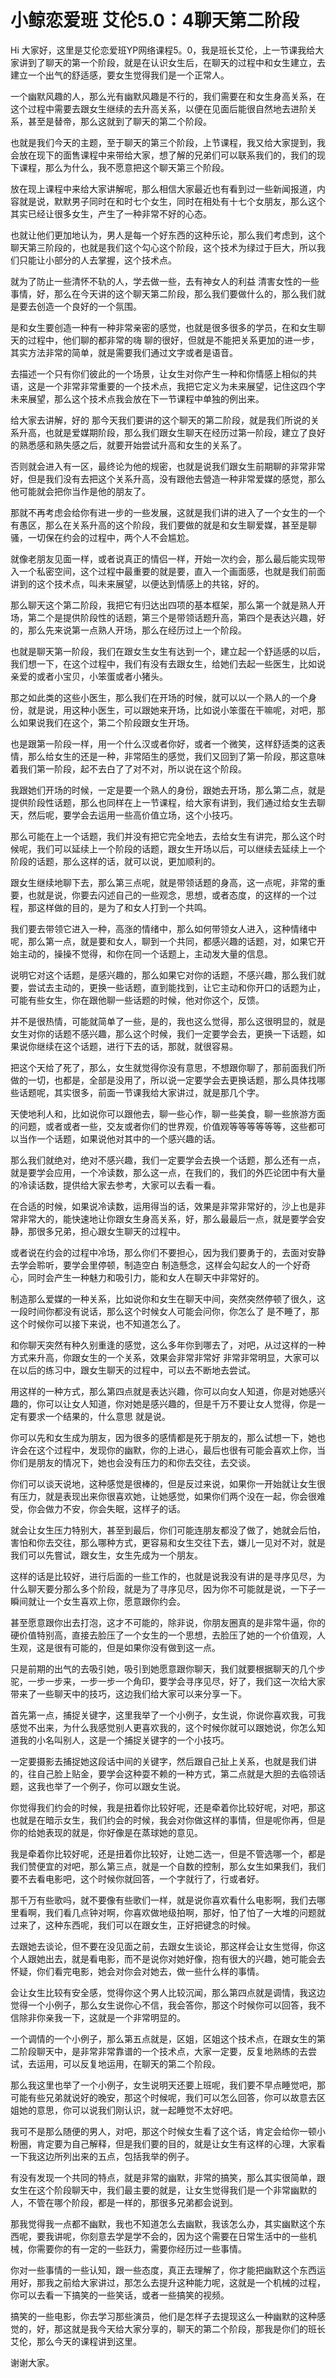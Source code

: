 # 小鲸恋爱班 艾伦5.0：4聊天第二阶段

Hi 大家好，这里是艾伦恋爱班YP网络课程5。0，我是班长艾伦，上一节课我给大家讲到了聊天的第一个阶段，就是在认识女生后，在聊天的过程中和女生建立，去建立一个出气的舒适感，要女生觉得我们是一个正常人。

一个幽默风趣的人，那么光有幽默风趣是不行的，我们需要在和女生身高关系，在这个过程中需要去跟女生继续的去升高关系，以便在见面后能很自然地去进阶关系，甚至是替帝，那么这就到了聊天的第二个阶段。

也就是我们今天的主题，至于聊天的第三个阶段，上节课程，我又给大家提到，我会放在现下的面售课程中来带给大家，想了解的兄弟们可以联系我们的，我们的现下课程，那么为什么，我不愿意把这个聊天第三个阶段。

放在现上课程中来给大家讲解呢，那么相信大家最近也有看到过一些新闻报道，内容就是说，默默男子同时在和时七个女生，同时在相处有十七个女朋友，那么这个其实已经让很多女生，产生了一种非常不好的心态。

也就让他们更加地认为，男人是每一个好东西的这种乐论，那么我们考虑到，这个聊天第三阶段的，也就是我们这个勾心这个阶段，这个技术为绿过于巨大，所以我们只能让小部分的人去掌握，这个技术点。

就为了防止一些清怀不轨的人，学去做一些，去有神女人的利益 清害女性的一些事情，好，那么在今天讲的这个聊天第二阶段，那么我们要做什么的，那么我们就是要去创造一个良好的一个氛围。

是和女生要创造一种有一种非常亲密的感觉，也就是很多很多的学员，在和女生聊天的过程中，他们聊的都非常的嗨 聊的很好，但就是不能把关系更加的进一步，其实方法非常的简单，就是需要我们通过文字或者是语音。

去描述一个只有你们彼此的一个场景，让女生对你产生一种和你情感上相似的共语，这是一个非常非常重要的一个技术点，我把它定义为未来展望，记住这四个字 未来展望，那么这个技术点我会放在下一节课程中单独的例出来。

给大家去讲解，好的 那今天我们要讲的这个聊天的第二阶段，就是我们所说的关系升高，也就是爱媒期阶段，那么我们跟女生聊天在经历过第一阶段，建立了良好的熟悉感和熟失感之后，就要开始尝试升高和女生的关系了。

否则就会进入有一区，最终论为他的规密，也就是说我们跟女生前期聊的非常非常好，但是我们没有去把这个关系升高，没有跟他去營造一种非常爱媒的感觉，那么他可能就会把你当作是他的朋友了。

那就不再考虑会给你有进一步的一些发展，这就是我们讲的进入了一个女生的一个有愚区，那么在关系升高的这个阶段，我们要做的就是和女生聊爱媒，甚至是聊骚，一切保在约会的过程中，两个人不会尴尬。

就像老朋友见面一样，或者说真正的情侣一样，开始一次约会，那么最后能实现带入一个私密空间，这个过程中最重要的就是要，直入一个画面感，也就是我们前面讲到的这个技术点，叫未来展望，以便达到情感上的共铭，好的。

那么聊天这个第二阶段，我把它有归达出四项的基本框架，那么第一个就是熟人开场，第二个是提供阶段性的话题，第三个是带领话题升高，第四个是表达兴趣，好的，那么先来说第一点熟人开场，那么在经历过上一个阶段。

也就是聊天第一阶段，我们在跟女生女生有达到一个，建立起一个舒适感的以后，我们想一下，在这个过程中，我们有没有去跟女生，给她们去起一些医生，比如说亲爱的或者小宝贝，小笨蛋或者小猪头。

那之如此类的这些小医生，那么我们在开场的时候，就可以以一个熟人的一个身份，就是说，用这种小医生，可以跟她来开场，比如说小笨蛋在干嘛呢，对吧，那么如果说我们在这个，第二个阶段跟女生开场。

也是跟第一阶段一样，用一个什么汉或者你好，或者一个微笑，这样舒适类的这表情，那么给女生的还是一种，非常陌生的感觉，我们又回到了第一阶段，那这意味着我们第一阶段，起不去白了了对不对，所以说在这个阶段。

我跟她们开场的时候，一定是要一个熟人的身份，跟她去开场，那么第二点，就是提供阶段性话题，那么也同样在上一节课程，给大家有讲到，我们通过给女生去聊天，然后呢，要学会去运用一些高价值立场，这个小技巧。

那么可能在上一个话题，我们并没有把它完全地去，去给女生有讲完，那么这个时候呢，我们可以延续上一个阶段的话题，跟女生开场以后，可以继续去延续上一个阶段的话题，那么这样的话，就可以说，更加顺利的。

跟女生继续地聊下去，那么第三点呢，就是带领话题的身高，这一点呢，非常的重要，也就是说，你要去闪述自己的一些观念，思想，或者态度，的这样的一个过程，那这样做的目的，是为了和女人打到一个共鸣。

我们要去带领它进入一种，高涨的情绪中，那么如何带领女人进入，这种情绪中呢，那么第一点，就是要和女人，聊到一个共同，都感兴趣的话题，对，如果它开始主动的，操操不觉得，和你在同一个话题上，主动发大量的信息。

说明它对这个话题，是感兴趣的，那么如果它对你的话题，不感兴趣，那么我们就要，尝试去主动的，更换一些话题，直到能找到，让它主动和你开口的话题为止，可能有些女生，你在跟他聊一些话题的时候，他对你这个，反馈。

并不是很热情，可能就简单了一些，是的，我也这么觉得，那么这很明显的，就是女生对你的话题不感兴趣，那么这个时候，我们一定要学会去，更换一下话题，如果说你继续在这个话题，进行下去的话，那就，就很容易。

把这个天给了死了，那么，女生就觉得你没有意思，不想跟你聊了，那前面我们所做的一切，也都是，全部是没用了，所以说一定要学会去更换话题，那么具体找哪些话题呢，其实很多，前面一节课我给大家讲过，就是那几个字。

天使地利人和，比如说你可以跟他去，聊一些心作，聊一些美食，聊一些旅游方面的问题，或者或者一些，交友或者你们的世界观，价值观等等等等等等，这些都可以当作一个话题，如果说他对其中的一个感兴趣的话。

那么我们就绝对，绝对不感兴趣，我们一定要学会去换一个话题，那么还有一点，就是要学会应用，一个冷读数，那么这一点，在我们的，我们的外匹论团中有大量的冷读话数，提供给大家去参考，大家可以去看一看。

在合适的时候，如果说冷读数，运用得当的话，效果是非常非常好的，沙上也是非常非常大的，能快速地让你跟女生身高关系，好，那么最最后一点，就是要学会安静，那很多兄弟，担心跟女生聊天的过程中。

或者说在约会的过程中冷场，那么你们不要担心，因为我们要勇于的，去面对安静去学会聆听，要学会里停顿，制造空白 制造懸念，这样会勾起女人的一个好奇心，同时会产生一种魅力和吸引力，能和女人在聊天中非常好的。

制造那么爱媒的一种关系，比如说你和女生在聊天中间，突然突然停顿了很久，这一段时间你都没有说话，那么这个时候女人可能会问你，你怎么了 是不睡了，那这个时候你可以接下来说，也不知道怎么了。

和你聊天突然有种久别重逢的感觉，这么多年你到哪去了，对吧，从过这样的一种方式来升高，你跟女生的一个关系，效果会非常非常好 非常非常明显，大家可以在以后的练习中，跟女生聊天的过程中，可以去不断地去尝试。

用这样的一种方式，那么第四点就是表达兴趣，你可以向女人知道，你是对她感兴趣的，你可以让女人知道，你对她是感兴趣的，但是千万不要让女人觉得，你是一定有要求一个结果的，什么意思 就是说。

你可以先和女生成为朋友，因为很多的感情都是死于朋友的，那么试想一下，她也许会在这个过程中，发现你的幽默，你的上进心，最后也很有可能会喜欢上你，当你们是朋友的情况下，她也会没有压力的和你去交往，去交谈。

你们可以谈天说地，这种感觉是很棒的，但是反过来说，如果你一开始就让女生很有压力，就是表现出来你很喜欢她，让她感觉，如果你们两个没在一起，你会很难受，你会做力不安，你会失眠，这样子的话。

就会让女生压力特别大，甚至到最后，你们可能连朋友都没了做了，她就会后怕，害怕和你去交往，那么哪种方式，更容易和女生交往下去，嫌儿一见对不对，就是我们可以先嘗试，跟女生，女生先成为一个朋友。

这样的话是比较好，进行后面的一些工作的，也就是说我没有讲的是寻序见尽，为什么聊天要分那么多个阶段，就是为了寻序见尽，因为你不可能就是说，一下子一瞬间就让一个女生喜欢上你，愿意跟你约会。

甚至愿意跟你出去打泡，这才不可能的，除非说，你朋友圈真的是非常牛逼，你的硬价值特别高，直接去脸压了一个女生的一个思想，去脸压了她的一个价值观，人生观，这是很有可能的，但是如果你没有做到这一点。

只是前期的出气的去吸引她，吸引到她愿意跟你聊天，我们就要根据聊天的几个步驼，一步一步来，一步一步一个角印，要学会寻序见尽，好了，我们这一次给大家带来了一些聊天中的技巧，这边我们给大家可以来分享一下。

首先第一点，捕捉关键字，这里我举了一个小例子，女生说，你说你喜欢我，可我感觉不出来，为什么我感觉别人更喜欢我的，这个时候你就可以跟她说，你怎么知道我的小名叫别人，这是一个捕捉关键字的一个小技巧。

一定要摄影去捕捉她这段话中间的关键字，然后跟自己扯上关系，也就是我们讲的，往自己脸上贴金，要学会这种耍不赖的一种方式，第二点就是大胆的去临领话题，这我也举了一个例子，你可以跟女生说。

你觉得我们约会的时候，我是扭着你比较好呢，还是牵着你比较好呢，对吧，那这也就是在暗示女生，我们约会的时候，我会对你做这样的事情，但是呢你再，但是你的给她表现的就是，你好像是在蒸球她的意见。

我是牵着你比较好呢，还是扭着你比较好，让她二选一，但是不管选哪一个，都是我们赞便宜的对吧，那么第三点，就是一个自数的控制，那么女生如果我们，我们要不去看电影吧，这个时候你就回答，一个字就行了，行或者好。

那千万有些歌吗，就不要像有些歌们一样，就是说你喜欢看什么电影啊，我们去哪里看啊，我们看几点钟对啊，你喜欢做地级拍啊，那好，怕了怕了一大堆的问题就过来了，这种东西呢，我们可以在跟女生，正好把键念的时候。

去跟她去谈论，但不要在没见面之前，去跟女生谈论，那这样会让女生觉得，你这个人跟她出去，就是看电影，而不是说你对她好像，抱有很大的兴趣，她可能会去怀疑，你们看完电影，她会对你会对她去，做一些什么样的事情。

会让女生比较有安全感，觉得你这个男人比较沉闻，那么第四点就是调情，我这边觉得一个小例子，那么女生说你心不信，我会答你，那这个时候你可以回答，我不信除非你亲我一下，这就是一个非常明显的。

一个调情的一个小例子，那么第五点就是，区姐，区姐这个技术点，在跟女生的第二阶段聊天中，是非常非常靠谱的一个技术点，大家一定要，反复地熟练的去尝试，去运用，可以反复地运用，在聊天的第二个阶段。

那么我这里也举了一个小例子，女生说明天还要上班呢，我们要不早点睡觉吧，那可能有些兄弟就说好的晚安，那这个时候呢，我们可以怎么回答，你可以故意去区姐她的意思，你可以说我们刚认识，就一起睡觉不太好吧。

我可不是那么随便的男人，对吧，那这个时候女生看了这个话，肯定会给你一顿小粉圈，肯定要为自己解释，但是我们要的目的，就是让女生有这样的心理，大家看一下我这边所列出来的五点，包括我举的例子。

有没有发现一个共同的特点，就是非常的幽默，非常的搞笑，那么其实很简单，跟女生在这个阶段聊天中，我们最主要的就是，让女生觉得我们是一个非常幽默的人，不管在哪个阶段，都是一样的，那很多兄弟都会说到。

那我觉得我一点都不幽默，我也不知道怎么去幽默，我该怎么办，其实幽默这个东西呢，要我讲呢，你刻意去学是学不会的，因为这个需要在日常生活中的一些机械，你需要你的有一定的一些跃力，需要你经历过一些事情。

你对一些事情的一些认知，跟一些态度，真正去理解了，你才能把幽默这个东西运用好，那我之前给大家讲过，那怎么去提升这种能力呢，这就是一个机械的过程，你可以去看一下搞笑的一些笑话，或者一些搞笑的视频。

搞笑的一些电影，你去学习那些演员，他们是怎样子去提现这么一种幽默的这种感觉的，好，那这就是我今天给大家分享的，聊天的第二个阶段，那我是你们的班长艾伦，那么今天的课程讲到这里。

谢谢大家。
